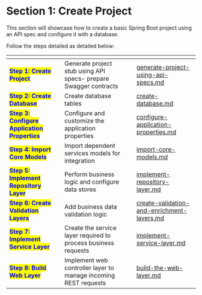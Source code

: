 # Section 1: Create Project

This section will showcase how to create a basic Spring Boot project using an API spec and configure it with a database.

Follow the steps detailed as detailed below:

<table data-view="cards"><thead><tr><th></th><th></th><th></th><th data-hidden data-card-target data-type="content-ref"></th></tr></thead><tbody><tr><td><mark style="color:blue;"><strong>Step 1: Create Project</strong></mark> </td><td>Generate project stub using API specs- prepare Swagger contracts</td><td></td><td><a href="generate-project-using-api-specs.md">generate-project-using-api-specs.md</a></td></tr><tr><td><mark style="color:blue;"><strong>Step 2: Create Database</strong></mark></td><td>Create database tables</td><td></td><td><a href="create-database.md">create-database.md</a></td></tr><tr><td><mark style="color:blue;"><strong>Step 3: Configure Application Properties</strong></mark></td><td>Configure and customize the application properties</td><td></td><td><a href="configure-application-properties.md">configure-application-properties.md</a></td></tr><tr><td><mark style="color:blue;"><strong>Step 4: Import Core Models</strong></mark></td><td>Import dependent services models for integration</td><td></td><td><a href="import-core-models.md">import-core-models.md</a></td></tr><tr><td><mark style="color:blue;"><strong>Step 5: Implement Repository Layer</strong></mark></td><td>Perform business logic and configure data stores</td><td></td><td><a href="implement-repository-layer.md">implement-repository-layer.md</a></td></tr><tr><td><mark style="color:blue;"><strong>Step 6: Create Validation Layers</strong></mark></td><td>Add business data validation logic </td><td></td><td><a href="create-validation-and-enrichment-layers.md">create-validation-and-enrichment-layers.md</a></td></tr><tr><td><mark style="color:blue;"><strong>Step 7: Implement Service Layer</strong></mark></td><td>Create the service layer required to process business requests</td><td></td><td><a href="implement-service-layer.md">implement-service-layer.md</a></td></tr><tr><td><mark style="color:blue;"><strong>Step 8: Build Web Layer</strong></mark></td><td>Implement web controller layer to manage incoming REST requests </td><td></td><td><a href="build-the-web-layer.md">build-the-web-layer.md</a></td></tr></tbody></table>
